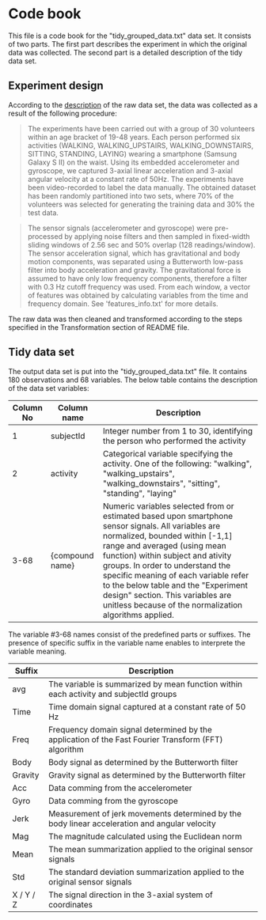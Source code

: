 # Code book 
This file is a code book for the "tidy_grouped_data.txt" data set.
It consists of two parts. The first part describes the experiment in which the original data was collected. The second part is a detailed description of the tidy data set.

## Experiment design
According to the [description](http://archive.ics.uci.edu/ml/datasets/Human+Activity+Recognition+Using+Smartphones) of the raw data set, the data was collected as a result of the following procedure:

>The experiments have been carried out with a group of 30 volunteers within an age bracket of 19-48 years. Each person performed six activities (WALKING, WALKING_UPSTAIRS, WALKING_DOWNSTAIRS, SITTING, STANDING, LAYING) wearing a smartphone (Samsung Galaxy S II) on the waist. Using its embedded accelerometer and gyroscope, we captured 3-axial linear acceleration and 3-axial angular velocity at a constant rate of 50Hz. The experiments have been video-recorded to label the data manually. The obtained dataset has been randomly partitioned into two sets, where 70% of the volunteers was selected for generating the training data and 30% the test data. 

>The sensor signals (accelerometer and gyroscope) were pre-processed by applying noise filters and then sampled in fixed-width sliding windows of 2.56 sec and 50% overlap (128 readings/window). The sensor acceleration signal, which has gravitational and body motion components, was separated using a Butterworth low-pass filter into body acceleration and gravity. The gravitational force is assumed to have only low frequency components, therefore a filter with 0.3 Hz cutoff frequency was used. From each window, a vector of features was obtained by calculating variables from the time and frequency domain. See 'features_info.txt' for more details. 

The raw data was then cleaned and transformed according to the steps specified in the Transformation section of README file.

## Tidy data set
The output data set is put into the "tidy_grouped_data.txt" file. It contains 180 observations and 68 variables.
The below table contains the description of the data set variables:

Column No | Column name | Description
--------- | ----------- | -----------
1 | subjectId | Integer number from 1 to 30, identifying the person who performed the activity
2 | activity | Categorical variable specifying the activity. One of the following: "walking", "walking_upstairs", "walking_downstairs", "sitting", "standing", "laying"
3-68 | {compound name} | Numeric variables selected from or estimated based upon smartphone sensor signals. All variables are normalized, bounded within [-1,1] range and averaged (using mean function) within subject and ativity groups. In order to understand the specific meaning of each variable refer to the below table and the "Experiment design" section. This variables are unitless because of the normalization algorithms applied.

The variable #3-68 names consist of the predefined parts or suffixes. The presence of specific suffix in the variable name enables to interprete the variable meaning.

Suffix | Description
------ | -----------
avg | The variable is summarized by mean function within each activity and subjectId groups
Time | Time domain signal captured at a constant rate of 50 Hz
Freq | Frequency domain signal determined by the application of the Fast Fourier Transform (FFT) algorithm
Body | Body signal as determined by the Butterworth filter
Gravity | Gravity signal as determined by the Butterworth filter
Acc | Data comming from the accelerometer
Gyro | Data comming from the gyroscope
Jerk | Measurement of jerk movements determined by the body linear acceleration and angular velocity 
Mag | The magnitude calculated using the Euclidean norm
Mean | The mean summarization applied to the original sensor signals
Std | The standard deviation summarization applied to the original sensor signals
X / Y / Z | The signal direction in the 3-axial system of coordinates
